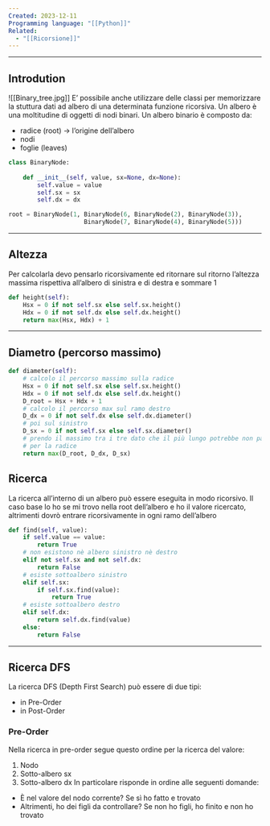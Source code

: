 ```yaml
---
Created: 2023-12-11
Programming language: "[[Python]]"
Related:
  - "[[Ricorsione]]"
---
```

---
## Introdution
![[Binary_tree.jpg]]
E’ possibile anche utilizzare delle classi per memorizzare la stuttura dati ad albero di una determinata funzione ricorsiva. Un albero è una moltitudine di oggetti di nodi binari.
Un albero binario è composto da:
- radice (root) → l’origine dell’albero
- nodi
- foglie (leaves)

```python
class BinaryNode:
	
	def __init__(self, value, sx=None, dx=None):
		self.value = value
		self.sx = sx
		self.dx = dx

root = BinaryNode(1, BinaryNode(6, BinaryNode(2), BinaryNode(3)),
					 BinaryNode(7, BinaryNode(4), BinaryNode(5)))
```

---
## Altezza
Per calcolarla devo pensarlo ricorsivamente ed ritornare sul ritorno l’altezza massima rispettiva all’albero di sinistra e di destra e sommare 1

```python
def height(self):
	Hsx = 0 if not self.sx else self.sx.height()
	Hdx = 0 if not self.dx else self.dx.height()
	return max(Hsx, Hdx) + 1
```

---
## Diametro (percorso massimo)

```python
def diameter(self):
	# calcolo il percorso massimo sulla radice
	Hsx = 0 if not self.sx else self.sx.height()
	Hdx = 0 if not self.dx else self.dx.height()
	D_root = Hsx + Hdx + 1
	# calcolo il percorso max sul ramo destro
	D_dx = 0 if not self.dx else self.dx.diameter()
	# poi sul sinistro
	D_sx = 0 if not self.sx else self.sx.diameter()
	# prendo il massimo tra i tre dato che il più lungo potrebbe non passare
	# per la radice
	return max(D_root, D_dx, D_sx)
```

## Ricerca
La ricerca all’interno di un albero può essere eseguita in modo ricorsivo. Il caso base lo ho se mi trovo nella root dell’albero e ho il valore ricercato, altrimenti dovrò entrare ricorsivamente in ogni ramo dell’albero

```python
def find(self, value):
	if self.value == value:
		return True
	# non esistono nè albero sinistro nè destro
	elif not self.sx and not self.dx:
		return False
	# esiste sottoalbero sinistro
	elif self.sx:
		if self.sx.find(value):
			return True
	# esiste sottoalbero destro
	elif self.dx:
		return self.dx.find(value)
	else:
		return False
```

---
## Ricerca DFS
La ricerca DFS (Depth First Search) può essere di due tipi:
- in Pre-Order
- in Post-Order
### Pre-Order
Nella ricerca in pre-order segue questo ordine per la ricerca del valore:
1. Nodo
2. Sotto-albero sx
3. Sotto-albero dx
In particolare risponde in ordine alle seguenti domande:
- È nel valore del nodo corrente? Se sì ho fatto e trovato
- Altrimenti, ho dei figli da controllare? Se non ho figli, ho finito e non ho trovato
